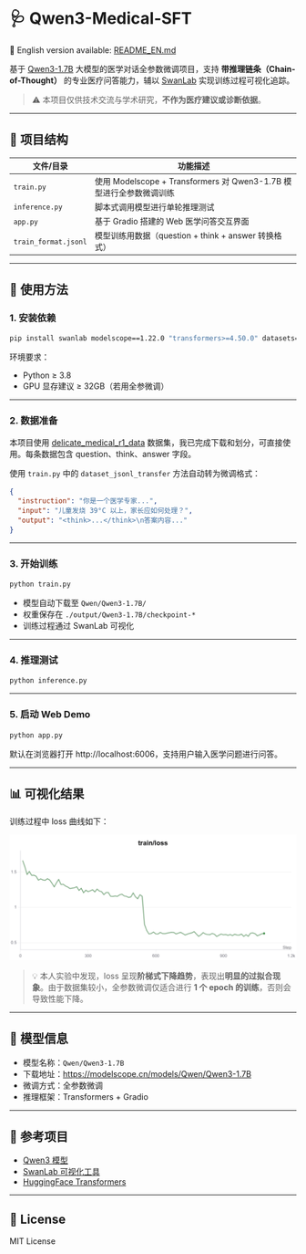 # 🩺 Qwen3-Medical-SFT
📖 English version available: [README_EN.md](./README_EN.md)

基于 [Qwen3-1.7B](https://modelscope.cn/models/Qwen/Qwen3-1.7B) 大模型的医学对话全参数微调项目，支持 **带推理链条（Chain-of-Thought）** 的专业医疗问答能力，辅以 [SwanLab](https://swanlab.cn) 实现训练过程可视化追踪。

> ⚠️ 本项目仅供技术交流与学术研究，**不作为医疗建议或诊断依据**。

---

## 🔧 项目结构

| 文件/目录         | 功能描述                                                                 |
|------------------|--------------------------------------------------------------------------|
| `train.py`       | 使用 Modelscope + Transformers 对 Qwen3-1.7B 模型进行全参数微调训练        |
| `inference.py`   | 脚本式调用模型进行单轮推理测试                                            |
| `app.py`         | 基于 Gradio 搭建的 Web 医学问答交互界面                                   |
| `train_format.jsonl` | 模型训练用数据（question + think + answer 转换格式）                          |

---

## 🧪 使用方法

### 1. 安装依赖

```bash
pip install swanlab modelscope==1.22.0 "transformers>=4.50.0" datasets==3.2.0 accelerate pandas addict gradio==4.44.1
```

环境要求：
- Python ≥ 3.8
- GPU 显存建议 ≥ 32GB（若用全参微调）

---

### 2. 数据准备

本项目使用 [delicate_medical_r1_data](https://modelscope.cn/datasets/krisfu/delicate_medical_r1_data) 数据集，我已完成下载和划分，可直接使用。每条数据包含 question、think、answer 字段。

使用 `train.py` 中的 `dataset_jsonl_transfer` 方法自动转为微调格式：

```json
{
  "instruction": "你是一个医学专家...",
  "input": "儿童发烧 39°C 以上，家长应如何处理？",
  "output": "<think>...</think>\n答案内容..."
}
```

---

### 3. 开始训练

```bash
python train.py
```

- 模型自动下载至 `Qwen/Qwen3-1.7B/`
- 权重保存在 `./output/Qwen3-1.7B/checkpoint-*`
- 训练过程通过 SwanLab 可视化

---

### 4. 推理测试

```bash
python inference.py
```

---

### 5. 启动 Web Demo

```bash
python app.py
```

默认在浏览器打开 http://localhost:6006，支持用户输入医学问题进行问答。

---

## 📊 可视化结果

训练过程中 loss 曲线如下：

![图片说明](./train_loss_curve.png)


> 💡 本人实验中发现，loss 呈现**阶梯式下降趋势**，表现出**明显的过拟合现象**。由于数据集较小，全参数微调仅适合进行 **1 个 epoch 的训练**，否则会导致性能下降。

---

## 🤖 模型信息

- 模型名称：`Qwen/Qwen3-1.7B`
- 下载地址：https://modelscope.cn/models/Qwen/Qwen3-1.7B
- 微调方式：全参数微调
- 推理框架：Transformers + Gradio

---

## 📎 参考项目

- [Qwen3 模型](https://modelscope.cn/models/Qwen)
- [SwanLab 可视化工具](https://swanlab.cn)
- [HuggingFace Transformers](https://github.com/huggingface/transformers)

---

## 📄 License

MIT License